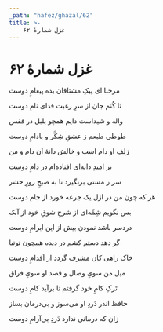 ```yaml
---
_path: "hafez/ghazal/62"
title: >-
    غزل شمارهٔ ۶۲
---
```

# غزل شمارهٔ ۶۲

<div class="b" id="bn1"><div class="m1"><p>مرحبا ای پیکِ مشتاقان بده پیغامِ دوست</p></div>
<div class="m2"><p>تا کُنم جان از سرِ رغبت فدای نامِ دوست</p></div></div>
<div class="b" id="bn2"><div class="m1"><p>واله و شیداست دایم همچو بلبل در قفس</p></div>
<div class="m2"><p>طوطی طبعم ز عشقِ شِکَّر و بادامِ دوست</p></div></div>
<div class="b" id="bn3"><div class="m1"><p>زلفِ او دام است و خالش دانهٔ آن دام و من</p></div>
<div class="m2"><p>بر امیدِ دانه‌ای افتاده‌ام در دامِ دوست</p></div></div>
<div class="b" id="bn4"><div class="m1"><p>سر ز مستی برنگیرد تا به صبحِ روزِ حشر</p></div>
<div class="m2"><p>هر که چون من در ازل یک جرعه خورد از جامِ دوست</p></div></div>
<div class="b" id="bn5"><div class="m1"><p>بس نگویم شِمِّه‌ای از شرحِ شوقِ خود از آنک</p></div>
<div class="m2"><p>دردسر باشد نمودن بیش از این ابرامِ دوست</p></div></div>
<div class="b" id="bn6"><div class="m1"><p>گر دهد دستم کشم در دیده همچون توتیا</p></div>
<div class="m2"><p>خاک راهی کان مشرف گردد از اَقدامِ دوست</p></div></div>
<div class="b" id="bn7"><div class="m1"><p>میل من سویِ وصال و قصد او سویِ فراق</p></div>
<div class="m2"><p>تَرکِ کامِ خود گرفتم تا برآید کامِ دوست</p></div></div>
<div class="b" id="bn8"><div class="m1"><p>حافظ اندر دَردِ او می‌سوز و بی‌درمان بساز</p></div>
<div class="m2"><p>زان که درمانی ندارد دَردِ بی‌آرامِ دوست</p></div></div>
